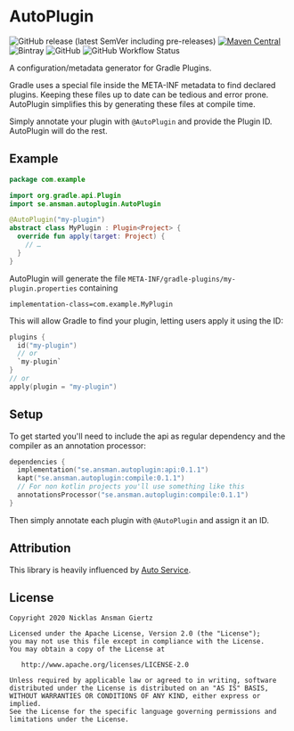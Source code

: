 AutoPlugin
===
![GitHub release (latest SemVer including pre-releases)](https://img.shields.io/github/v/release/ansman/auto-plugin?include_prereleases)
[![Maven Central](https://maven-badges.herokuapp.com/maven-central/se.ansman.autoplugin/api/badge.svg)](https://maven-badges.herokuapp.com/maven-central/se.ansman.autoplugin/api)
![Bintray](https://img.shields.io/bintray/v/ansman/auto-plugin/api)
![GitHub](https://img.shields.io/github/license/ansman/auto-plugin.svg?color=green&style=popout)
![GitHub Workflow Status](https://img.shields.io/github/workflow/status/ansman/auto-plugin/Check)

A configuration/metadata generator for Gradle Plugins.

Gradle uses a special file inside the META-INF metadata to find declared plugins. Keeping these files up to date can be
tedious and error prone. AutoPlugin simplifies this by generating these files at compile time.

Simply annotate your plugin with `@AutoPlugin` and provide the Plugin ID. AutoPlugin will do the rest.

Example
---
```kotlin
package com.example

import org.gradle.api.Plugin
import se.ansman.autoplugin.AutoPlugin

@AutoPlugin("my-plugin")
abstract class MyPlugin : Plugin<Project> {
  override fun apply(target: Project) {
    // …
  }
}
```

AutoPlugin will generate the file `META-INF/gradle-plugins/my-plugin.properties` containing
```plain
implementation-class=com.example.MyPlugin
```

This will allow Gradle to find your plugin, letting users apply it using the ID:
```kotlin
plugins {
  id("my-plugin")
  // or
  `my-plugin`
}
// or
apply(plugin = "my-plugin")
```

Setup
---
To get started you'll need to include the api as regular dependency and the compiler as an annotation processor:
```kotlin
dependencies {
  implementation("se.ansman.autoplugin:api:0.1.1")
  kapt("se.ansman.autoplugin:compile:0.1.1")
  // For non kotlin projects you'll use something like this
  annotationsProcessor("se.ansman.autoplugin:compile:0.1.1")
}
```

Then simply annotate each plugin with `@AutoPlugin` and assign it an ID.

Attribution
---
This library is heavily influenced by [Auto Service](https://github.com/google/auto/tree/master/service).

License
---
```plain
Copyright 2020 Nicklas Ansman Giertz

Licensed under the Apache License, Version 2.0 (the "License");
you may not use this file except in compliance with the License.
You may obtain a copy of the License at

   http://www.apache.org/licenses/LICENSE-2.0

Unless required by applicable law or agreed to in writing, software
distributed under the License is distributed on an "AS IS" BASIS,
WITHOUT WARRANTIES OR CONDITIONS OF ANY KIND, either express or implied.
See the License for the specific language governing permissions and
limitations under the License.
```
